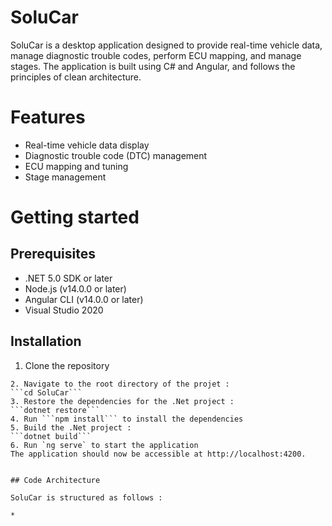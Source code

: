 # SoluCar

SoluCar is a desktop application designed to provide real-time vehicle data, manage diagnostic trouble codes, perform ECU mapping, and manage stages. The application is built using C# and Angular, and follows the principles of clean architecture.

# Features

* Real-time vehicle data display
* Diagnostic trouble code (DTC) management
* ECU mapping and tuning
* Stage management

# Getting started
## Prerequisites
* .NET 5.0 SDK or later
* Node.js (v14.0.0 or later)
* Angular CLI (v14.0.0 or later)
* Visual Studio 2020

## Installation
1. Clone the repository
```git clone https://github.com/karolinaklak/SoluCar.git
2. Navigate to the root directory of the projet : 
```cd SoluCar```
3. Restore the dependencies for the .Net project : 
```dotnet restore```
4. Run ```npm install``` to install the dependencies
5. Build the .Net project :
```dotnet build``` 
6. Run `ng serve` to start the application
The application should now be accessible at http://localhost:4200.


## Code Architecture

SoluCar is structured as follows : 

* 


